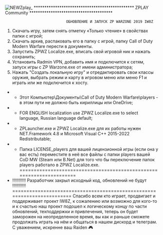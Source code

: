 ![NEWZplay_](https://github.com/user-attachments/assets/6ec17a15-46ab-4850-8f99-b5d5c8c27078)
*********************************************** ZPLAY Community ***************************************

								ОБНОВЛЕНИЕ И ЗАПУСК ZP WARZONE 2019 IW8Z
									
1. Скачать игру, затем снять отметку «Только чтение» в свойствах папки с игрой;
2. Скачать архив, распаковать его в папку с игрой, папку Call of Duty Modern Warfare перести в документы.
3. Запустить ZPWZ Localize.exe, вписать свой игровой ник и нажать сохранить;
4. Установить Radmin VPN, добавить имя и подключится к сетям, запуск игры с ZP Warzone.exe от имени администратора;
5. Нажать "Создать локальную игру" и отредактировать свои классы оружия, выбрать режим и карту в игровом меню или меню F1 и играть или же подключится к хосту.

* - Этот Компьютер\Документы\Call of Duty Modern Warfare\players - в этом пути не должно быть кириллицы или OneDrive;
* - FOR ENGLISH localization use ZPWZ Localize.exe to select language, Russian language default;
* - ZPLauncher.exe и ZPWZ Localize.exe для их работы нужен NET.Framework 4.8 и Microsoft Visual C++ 2015-2022 Redistributable;
* - Папка LICENSE_players для вашей лицензионной игры (если она у вас есть) переместите в неё все файлы с папки players вашей CoD MW (Steam или B.Net) для того что бы переключение папок players работало в ZPWZ Localize.exe.
=====================================================================
* !!!!!!!!!!! Разработчик закрыл исходный код, обновлений не будут !!!!!!!!!!!
========================================================================
Спасибо всем кто играет, продвигает и поддерживает проект IW8Z, к сожалению или возможно для кого-то и к счастью наш проект подошел к логическому концу по части обновлений, техподдержки и привлечения, теперь он будет заморожен на неопределенное время, вы как и раньше сможете продолжать играть на нём и общаться в нашем дискорд и телеграм.
С уважением, искренне ваш Raiden 🎮

